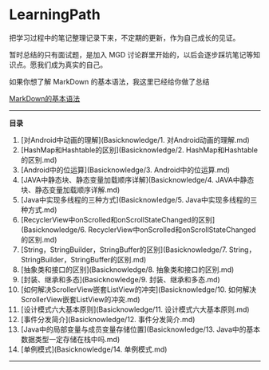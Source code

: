 # LearningPath
把学习过程中的笔记整理记录下来，不定期的更新，作为自己成长的见证。

暂时总结的只有面试题，是加入 MGD 讨论群里开始的，以后会逐步踩坑笔记等知识点。愿我们成为真实的自己。



如果你想了解 MarkDown 的基本语法，我这里已经给你做了总结

[MarkDown的基本语法](MD语法.md)

****

__目录__

1. [对Android中动画的理解](Basicknowledge/1. 对Android动画的理解.md)
2. [HashMap和Hashtable的区别](Basicknowledge/2. HashMap和Hashtable的区别.md)
3. [Android中的位运算](Basicknowledge/3. Android中的位运算.md)
4. [JAVA中静态块、静态变量加载顺序详解](Basicknowledge/4. JAVA中静态块、静态变量加载顺序详解.md)
5. [Java中实现多线程的三种方式](Basicknowledge/5. Java中实现多线程的三种方式.md)
6. [RecyclerView中onScrolled和onScrollStateChanged的区别](Basicknowledge/6. RecyclerView中onScrolled和onScrollStateChanged的区别.md)
7. [String，StringBuilder，StringBuffer的区别](Basicknowledge/7. String，StringBuilder，StringBuffer的区别.md)
8. [抽象类和接口的区别](Basicknowledge/8. 抽象类和接口的区别.md)
9. [封装、继承和多态](Basicknowledge/9. 封装、继承和多态.md)
10. [如何解决ScrollerView嵌套ListView的冲突](Basicknowledge/10. 如何解决ScrollerView嵌套ListView的冲突.md)
11. [设计模式六大基本原则](Basicknowledge/11. 设计模式六大基本原则.md)
12. [事件分发简介](Basicknowledge/12. 事件分发简介.md)
13. [Java中的局部变量与成员变量存储位置](Basicknowledge/13. Java中的基本数据类型一定存储在栈中吗.md)
14. [单例模式](Basicknowledge/14. 单例模式.md)

****

